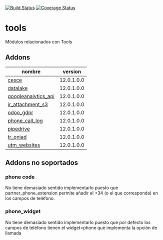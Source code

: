 [![Build Status](https://travis-ci.org/OdooNodrizaTech/tools.svg?branch=12.0)](https://travis-ci.org/OdooNodrizaTech/tools)
[![Coverage Status](https://coveralls.io/repos/github/OdooNodrizaTech/tools/badge.svg?branch=12.0)](https://coveralls.io/github/OdooNodrizaTech/tools?branch=12.0)

tools
=========
Módulos relacionados con Tools


Addons
----------------
nombre | version
--- | ---
[cesce](cesce/) | 12.0.1.0.0
[datalake](datalake/) | 12.0.1.0.0
[googleanalytics_api](googleanalytics_api/) | 12.0.1.0.0
[ir_attachment_s3](ir_attachment_s3/) | 12.0.1.0.0
[odoo_gdpr](odoo_gdpr/) | 12.0.1.0.0
[phone_call_log](phone_call_log/) | 12.0.1.0.0
[pipedrive](pipedrive/) | 12.0.1.0.0
[tr_oniad](tr_oniad/) | 12.0.1.0.0
[utm_websites](utm_websites/) | 12.0.1.0.0

## Addons no soportados

### phone code
No tiene demasiado sentido implementarlo puesto que partner_phone_extension permite añadir el +34 (o el que corresponda) en los campos de teléfono.

### phone_widget
No tiene demasiado sentido implementarlo puesto que por defecto los campos de teléfono tienen el widget=phone que implementa la opción de llamada
